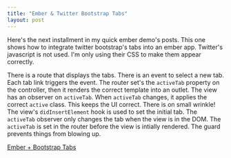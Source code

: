 ```yaml
---
title: "Ember & Twitter Bootstrap Tabs"
layout: post
---
```


Here's the next installment in my quick ember demo's posts. This one
shows how to integrate twitter bootstrap's tabs into an ember app.
Twitter's javascript is not used. I'm only using their CSS to make
them appear correctly.

There is a route that displays the tabs. There is an event to select a
new tab. Each tab link triggers the event. The router set's the
`activeTab` property on the controller, then it renders the correct
template into an outlet. The view has an observer on `activeTab`.
When `activeTab` changes, it applies the correct `active` class. This
keeps the UI correct. There is on small wrinkle! The view's
`didInsertElement` hook is used to set the initial tab. The
`activeTab` observer only changes the tab when the view is in the DOM.
The `activeTab` is set in the router before the view is intially
rendered. The guard prevents things from blowing up.

<a class="jsbin-embed" href="http://jsbin.com/elenaz/1/embed?live">Ember + Bootstrap
Tabs</a><script src="http://static.jsbin.com/js/embed.js"></script>
